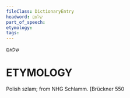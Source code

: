 ```yaml
---
fileClass: DictionaryEntry
headword: שלאַם
part_of_speech: 
etymology: 
tags: 
---
```

שלאַם

ETYMOLOGY
===========
Polish szlam; from NHG Schlamm.
[Brückner 550